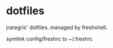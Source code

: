 dotfiles
========

jraregris' dotfiles. managed by freshshell.

symlink config/freshrc to ~/.freshrc
